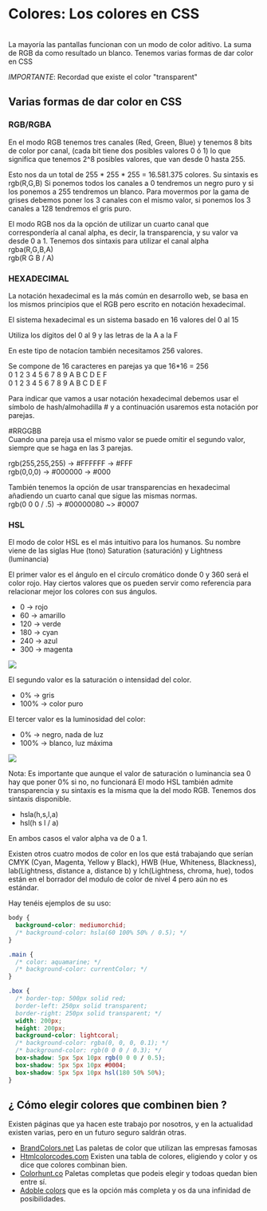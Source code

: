 # Colores: Los colores en CSS

<br>
 La mayoría las pantallas funcionan con un modo de color aditivo. La suma de RGB da como resultado un blanco.
 Tenemos varias formas de dar color en CSS
    
 *IMPORTANTE*: Recordad que existe el color "transparent"

## Varias formas de dar color en CSS

### RGB/RGBA

En el modo RGB tenemos tres canales (Red, Green, Blue) y tenemos 8 bits de color por canal, (cada bit tiene dos posibles valores 0 ó 1) lo que significa que tenemos 2^8 posibles valores, que van desde 0 hasta 255.
    
Esto nos da un total de 255 * 255 * 255 = 16.581.375 colores.
Su sintaxis es rgb(R,G,B)
Si ponemos todos los canales a 0 tendremos un negro puro y si los ponemos a 255 tendremos un blanco.
Para movermos por la gama de grises debemos poner los 3 canales con el mismo valor, si ponemos los 3 canales a 128 tendremos el gris puro.

El modo RGB nos da la opción de utilizar un cuarto canal que correspondería al canal alpha, es decir, la transparencia, y su valor va desde 0 a 1. Tenemos dos sintaxis para utilizar el canal alpha <br> 
      rgba(R,G,B,A)<br>
      rgb(R G B / A)


### HEXADECIMAL

La notación hexadecimal es la más común en desarrollo web, se basa en los mismos principios que el RGB pero escrito en notación hexadecimal. 

El sistema hexadecimal es un sistema basado en 16 valores del 0 al 15

Utiliza los dígitos del 0 al 9 y las letras de la A a la F
    
En este tipo de notacíon también necesitamos 256 valores.

Se compone de 16 caracteres en parejas ya que 16*16 = 256
<br>
0 1 2 3 4 5 6 7 8 9 A B C D E F<br>
0 1 2 3 4 5 6 7 8 9 A B C D E F<br>

Para indicar que vamos a usar notación hexadecimal debemos usar el símbolo de hash/almohadilla # y a continuación usaremos esta notación por parejas.

#RRGGBB<br>
Cuando una pareja usa el mismo valor se puede omitir el segundo valor, siempre que se haga en las 3 parejas.

rgb(255,255,255) -> #FFFFFF -> #FFF<br>
rgb(0,0,0) -> #000000 -> #000

También tenemos la opción de usar transparencias en hexadecimal añadiendo un cuarto canal que sigue las mismas normas.<br>
rgb(0 0 0 / .5) -> #00000080 ~> #0007

### HSL

El modo de color HSL es el más intuitivo para los humanos. Su nombre viene de las siglas Hue (tono) Saturation (saturación) y Lightness (luminancia)
    
El primer valor es el ángulo en el círculo cromático donde 0 y 360 será el color rojo. Hay ciertos valores que os pueden servir como referencia para relacionar mejor los colores con sus ángulos.

* 0 -> rojo
* 60 -> amarillo
* 120 -> verde
* 180 -> cyan
* 240 -> azul
* 300 -> magenta

![](https://mariobadilla.com/wp-content/uploads/2020/07/circulo.png)

El segundo valor es la saturación o intensidad del color.
* 0% -> gris
* 100% -> color puro

El tercer valor es la luminosidad del color:
* 0% -> negro, nada de luz
* 100% -> blanco, luz máxima

![](https://upload.wikimedia.org/wikipedia/commons/b/b9/HSL_color_solid_sphere_elliptical.png)

Nota: Es importante que aunque el valor de saturación o luminancia sea 0 hay que poner 0% si no, no funcionará
El modo HSL también admite transparencia y su sintaxis es la misma que la del modo RGB. Tenemos dos sintaxis disponible.

* hsla(h,s,l,a)
* hsl(h s l / a)
  
En ambos casos el valor alpha va de 0 a 1.

Existen otros cuatro modos de color en los que está trabajando que serían CMYK (Cyan, Magenta, Yellow y Black), HWB (Hue, Whiteness, Blackness), lab(Lightness, distance a, distance b) y lch(Lightness, chroma, hue), todos están en el borrador del modulo de color de nivel 4 pero aún no es estándar.

Hay tenéis ejemplos de su uso:

```css
body {
  background-color: mediumorchid;
  /* background-color: hsla(60 100% 50% / 0.5); */
}

.main {
  /* color: aquamarine; */
  /* background-color: currentColor; */
}

.box {
  /* border-top: 500px solid red;
  border-left: 250px solid transparent;
  border-right: 250px solid transparent; */
  width: 200px;
  height: 200px;
  background-color: lightcoral;
  /* background-color: rgba(0, 0, 0, 0.1); */
  /* background-color: rgb(0 0 0 / 0.3); */
  box-shadow: 5px 5px 10px rgb(0 0 0 / 0.5);
  box-shadow: 5px 5px 10px #0004;
  box-shadow: 5px 5px 10px hsl(180 50% 50%);
}
```

## ¿ Cómo elegir colores que combinen bien ?

Existen páginas que ya hacen este trabajo por nosotros, y en la actualidad existen varias, pero en un futuro seguro saldrán otras.

* [BrandColors.net](https://brandcolors.net/)
  Las paletas de color que utilizan las empresas famosas
* [Htmlcolorcodes.com](https://htmlcolorcodes.com/es/)
  Existen una tabla de colores, eligiendo y color y os dice que colores combinan bien.
* [Colorhunt.co](https://colorhunt.co/)
  Paletas completas que podeis elegir y todoas quedan bien entre sí.
* [Adoble colors](https://color.adobe.com/es/create/color-wheel) que es la opción más completa y os da una infinidad de posibilidades.